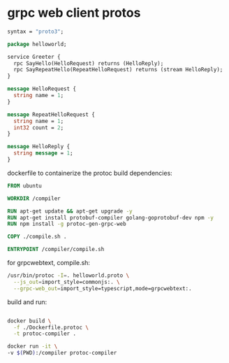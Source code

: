 # grpc web client protos

```protobuf
syntax = "proto3";

package helloworld;

service Greeter {
  rpc SayHello(HelloRequest) returns (HelloReply);
  rpc SayRepeatHello(RepeatHelloRequest) returns (stream HelloReply);
}

message HelloRequest {
  string name = 1;
}

message RepeatHelloRequest {
  string name = 1;
  int32 count = 2;
}

message HelloReply {
  string message = 1;
}
```

dockerfile to containerize the protoc build dependencies:

```dockerfile
FROM ubuntu

WORKDIR /compiler

RUN apt-get update && apt-get upgrade -y
RUN apt-get install protobuf-compiler golang-goprotobuf-dev npm -y
RUN npm install -g protoc-gen-grpc-web

COPY ./compile.sh .

ENTRYPOINT /compiler/compile.sh
```

for grpcwebtext, compile.sh:

```bash
/usr/bin/protoc -I=. helloworld.proto \
  --js_out=import_style=commonjs:. \
  --grpc-web_out=import_style=typescript,mode=grpcwebtext:.
```

build and run:

```sh

docker build \
  -f ./Dockerfile.protoc \
  -t protoc-compiler .

docker run -it \
-v $(PWD):/compiler protoc-compiler

```
